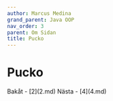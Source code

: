 ```yaml
---
author: Marcus Medina
grand_parent: Java OOP
nav_order: 3
parent: Om Sidan
title: Pucko
---
```

# Pucko





<div class="bottom">
Bakåt - [2](2.md)
Nästa - [4](4.md)
</div>
